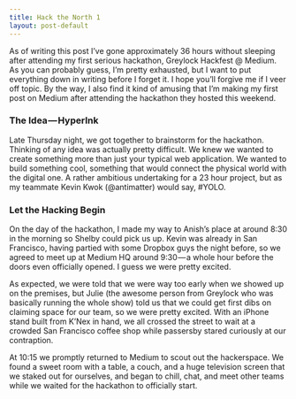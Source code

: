 ```yaml
---
title: Hack the North 1
layout: post-default
---
```


As of writing this post I’ve gone approximately 36 hours without sleeping after attending my first serious hackathon, Greylock Hackfest @ Medium. As you can probably guess, I’m pretty exhausted, but I want to put everything down in writing before I forget it. I hope you’ll forgive me if I veer off topic.
By the way, I also find it kind of amusing that I’m making my first post on Medium after attending the hackathon they hosted this weekend.

### The Idea — HyperInk

Late Thursday night, we got together to brainstorm for the hackathon. Thinking of any idea was actually pretty difficult. We knew we wanted to create something more than just your typical web application. We wanted to build something cool, something that would connect the physical world with the digital one. A rather ambitious undertaking for a 23 hour project, but as my teammate Kevin Kwok (@antimatter) would say, #YOLO.

### Let the Hacking Begin

On the day of the hackathon, I made my way to Anish’s place at around 8:30 in the morning so Shelby could pick us up. Kevin was already in San Francisco, having partied with some Dropbox guys the night before, so we agreed to meet up at Medium HQ around 9:30 — a whole hour before the doors even officially opened. I guess we were pretty excited.

As expected, we were told that we were way too early when we showed up on the premises, but Julie (the awesome person from Greylock who was basically running the whole show) told us that we could get first dibs on claiming space for our team, so we were pretty excited. With an iPhone stand built from K’Nex in hand, we all crossed the street to wait at a crowded San Francisco coffee shop while passersby stared curiously at our contraption.

At 10:15 we promptly returned to Medium to scout out the hackerspace. We found a sweet room with a table, a couch, and a huge television screen that we staked out for ourselves, and began to chill, chat, and meet other teams while we waited for the hackathon to officially start.
